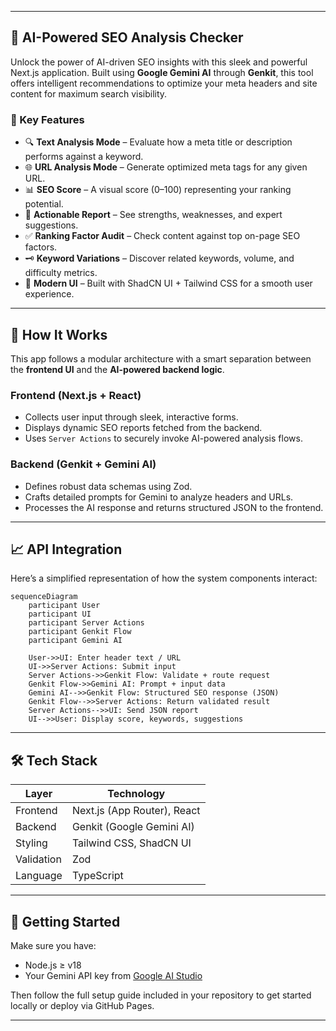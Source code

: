 
---

## 📘 AI-Powered SEO Analysis Checker

Unlock the power of AI-driven SEO insights with this sleek and powerful Next.js application. Built using **Google Gemini AI** through **Genkit**, this tool offers intelligent recommendations to optimize your meta headers and site content for maximum search visibility.

### 🚀 Key Features

- 🔍 **Text Analysis Mode** – Evaluate how a meta title or description performs against a keyword.
- 🌐 **URL Analysis Mode** – Generate optimized meta tags for any given URL.
- 📊 **SEO Score** – A visual score (0–100) representing your ranking potential.
- 📄 **Actionable Report** – See strengths, weaknesses, and expert suggestions.
- ✅ **Ranking Factor Audit** – Check content against top on-page SEO factors.
- 🗝️ **Keyword Variations** – Discover related keywords, volume, and difficulty metrics.
- 🎨 **Modern UI** – Built with ShadCN UI + Tailwind CSS for a smooth user experience.

---

## 🧠 How It Works

This app follows a modular architecture with a smart separation between the **frontend UI** and the **AI-powered backend logic**.

### Frontend (Next.js + React)

- Collects user input through sleek, interactive forms.
- Displays dynamic SEO reports fetched from the backend.
- Uses `Server Actions` to securely invoke AI-powered analysis flows.

### Backend (Genkit + Gemini AI)

- Defines robust data schemas using Zod.
- Crafts detailed prompts for Gemini to analyze headers and URLs.
- Processes the AI response and returns structured JSON to the frontend.

---

## 📈 API Integration

Here’s a simplified representation of how the system components interact:

```mermaid
sequenceDiagram
    participant User
    participant UI
    participant Server Actions
    participant Genkit Flow
    participant Gemini AI

    User->>UI: Enter header text / URL
    UI->>Server Actions: Submit input
    Server Actions->>Genkit Flow: Validate + route request
    Genkit Flow->>Gemini AI: Prompt + input data
    Gemini AI-->>Genkit Flow: Structured SEO response (JSON)
    Genkit Flow-->>Server Actions: Return validated result
    Server Actions-->>UI: Send JSON report
    UI-->>User: Display score, keywords, suggestions
```

---

## 🛠 Tech Stack

| Layer        | Technology           |
|--------------|----------------------|
| Frontend     | Next.js (App Router), React |
| Backend      | Genkit (Google Gemini AI)   |
| Styling      | Tailwind CSS, ShadCN UI     |
| Validation   | Zod                        |
| Language     | TypeScript                 |

---

## 🚀 Getting Started

Make sure you have:

- Node.js ≥ v18
- Your Gemini API key from [Google AI Studio](https://aistudio.google.com/app/apikey)

Then follow the full setup guide included in your repository to get started locally or deploy via GitHub Pages.

---
